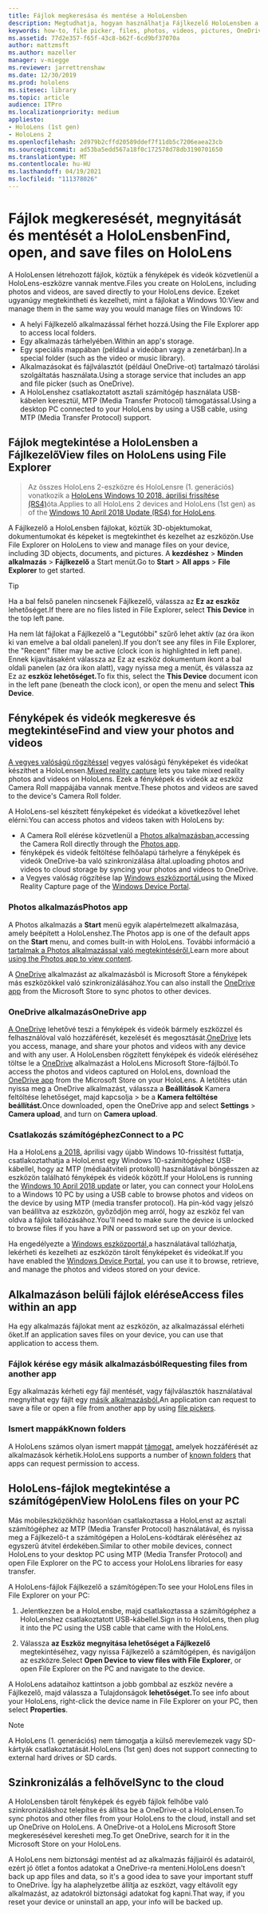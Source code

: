 ```yaml
---
title: Fájlok megkeresása és mentése a HoloLensben
description: Megtudhatja, hogyan használhatja Fájlkezelő HoloLensben a fájlok megnyitásához, megtekintéséhez és kezeléséhez a vegyes valóságú eszközön.
keywords: how-to, file picker, files, photos, videos, pictures, OneDrive, storage, file explorer, hololens
ms.assetid: 77d2e357-f65f-43c8-b62f-6cd9bf37070a
author: mattzmsft
ms.author: mazeller
manager: v-miegge
ms.reviewer: jarrettrenshaw
ms.date: 12/30/2019
ms.prod: hololens
ms.sitesec: library
ms.topic: article
audience: ITPro
ms.localizationpriority: medium
appliesto:
- HoloLens (1st gen)
- HoloLens 2
ms.openlocfilehash: 2d979b2cffd20589ddef7f11db5c7206eaea23cb
ms.sourcegitcommit: ad53ba5edd567a18f0c172578d78db3190701650
ms.translationtype: MT
ms.contentlocale: hu-HU
ms.lasthandoff: 04/19/2021
ms.locfileid: "111378026"
---
```

# <a name="find-open-and-save-files-on-hololens"></a><span data-ttu-id="ecfd0-104">Fájlok megkeresését, megnyitását és mentését a HoloLensben</span><span class="sxs-lookup"><span data-stu-id="ecfd0-104">Find, open, and save files on HoloLens</span></span>

<span data-ttu-id="ecfd0-105">A HoloLensen létrehozott fájlok, köztük a fényképek és videók közvetlenül a HoloLens-eszközre vannak mentve.</span><span class="sxs-lookup"><span data-stu-id="ecfd0-105">Files you create on HoloLens, including photos and videos, are saved directly to your HoloLens device.</span></span> <span data-ttu-id="ecfd0-106">Ezeket ugyanúgy megtekintheti és kezelheti, mint a fájlokat a Windows 10:</span><span class="sxs-lookup"><span data-stu-id="ecfd0-106">View and manage them in the same way you would manage files on Windows 10:</span></span>

- <span data-ttu-id="ecfd0-107">A helyi Fájlkezelő alkalmazással férhet hozzá.</span><span class="sxs-lookup"><span data-stu-id="ecfd0-107">Using the File Explorer app to access local folders.</span></span>
- <span data-ttu-id="ecfd0-108">Egy alkalmazás tárhelyében.</span><span class="sxs-lookup"><span data-stu-id="ecfd0-108">Within an app's storage.</span></span>
- <span data-ttu-id="ecfd0-109">Egy speciális mappában (például a videóban vagy a zenetárban).</span><span class="sxs-lookup"><span data-stu-id="ecfd0-109">In a special folder (such as the video or music library).</span></span>
- <span data-ttu-id="ecfd0-110">Alkalmazásokat és fájlválasztót (például OneDrive-ot) tartalmazó tárolási szolgáltatás használata.</span><span class="sxs-lookup"><span data-stu-id="ecfd0-110">Using a storage service that includes an app and file picker (such as OneDrive).</span></span>
- <span data-ttu-id="ecfd0-111">A HoloLenshez csatlakoztatott asztali számítógép használata USB-kábelen keresztül, MTP (Media Transfer Protocol) támogatással.</span><span class="sxs-lookup"><span data-stu-id="ecfd0-111">Using a desktop PC connected to your HoloLens by using a USB cable, using MTP (Media Transfer Protocol) support.</span></span>

## <a name="view-files-on-hololens-using-file-explorer"></a><span data-ttu-id="ecfd0-112">Fájlok megtekintése a HoloLensben a Fájlkezelő</span><span class="sxs-lookup"><span data-stu-id="ecfd0-112">View files on HoloLens using File Explorer</span></span>

> <span data-ttu-id="ecfd0-113">Az összes HoloLens 2-eszközre és HoloLensre (1. generációs) vonatkozik a [HoloLens Windows 10 2018. áprilisi frissítése (RS4)](https://docs.microsoft.com/windows/mixed-reality/release-notes-april-2018)óta.</span><span class="sxs-lookup"><span data-stu-id="ecfd0-113">Applies to all HoloLens 2 devices and HoloLens (1st gen) as of the [Windows 10 April 2018 Update (RS4) for HoloLens](https://docs.microsoft.com/windows/mixed-reality/release-notes-april-2018).</span></span>

<span data-ttu-id="ecfd0-114">A Fájlkezelő a HoloLensben fájlokat, köztük 3D-objektumokat, dokumentumokat és képeket is megtekinthet és kezelhet az eszközön.</span><span class="sxs-lookup"><span data-stu-id="ecfd0-114">Use File Explorer on HoloLens to view and manage files on your device, including 3D objects, documents, and pictures.</span></span> <span data-ttu-id="ecfd0-115">A **kezdéshez**   >  **Minden alkalmazás**   >  **Fájlkezelő** a Start menüt.</span><span class="sxs-lookup"><span data-stu-id="ecfd0-115">Go to **Start**  > **All apps**  > **File Explorer** to get started.</span></span>

> [!TIP]
> <span data-ttu-id="ecfd0-116">Ha a bal felső panelen nincsenek Fájlkezelő, válassza az **Ez az eszköz** lehetőséget.</span><span class="sxs-lookup"><span data-stu-id="ecfd0-116">If there are no files listed in File Explorer, select **This Device** in the top left pane.</span></span>

<span data-ttu-id="ecfd0-117">Ha nem lát fájlokat a Fájlkezelő a "Legutóbbi" szűrő lehet aktív (az óra ikon ki van emelve a bal oldali panelen).</span><span class="sxs-lookup"><span data-stu-id="ecfd0-117">If you don’t see any files in File Explorer, the "Recent" filter may be active (clock icon is highlighted in left pane).</span></span> <span data-ttu-id="ecfd0-118">Ennek kijavításaként  válassza az Ez az eszköz dokumentum ikont a bal oldali panelen (az óra ikon alatt), vagy nyissa meg a menüt, és válassza az Ez az **eszköz lehetőséget.**</span><span class="sxs-lookup"><span data-stu-id="ecfd0-118">To fix this, select the **This Device** document icon in the left pane (beneath the clock icon), or open the menu and select **This Device**.</span></span>

## <a name="find-and-view-your-photos-and-videos"></a><span data-ttu-id="ecfd0-119">Fényképek és videók megkeresve és megtekintése</span><span class="sxs-lookup"><span data-stu-id="ecfd0-119">Find and view your photos and videos</span></span>

<span data-ttu-id="ecfd0-120">[A vegyes valóságú rögzítéssel](holographic-photos-and-videos.md) vegyes valóságú fényképeket és videókat készíthet a HoloLensen.</span><span class="sxs-lookup"><span data-stu-id="ecfd0-120">[Mixed reality capture](holographic-photos-and-videos.md) lets you take mixed reality photos and videos on HoloLens.</span></span>  <span data-ttu-id="ecfd0-121">Ezek a fényképek és videók az eszköz Camera Roll mappájába vannak mentve.</span><span class="sxs-lookup"><span data-stu-id="ecfd0-121">These photos and videos are saved to the device's Camera Roll folder.</span></span>

<span data-ttu-id="ecfd0-122">A HoloLens-sel készített fényképeket és videókat a következővel lehet elérni:</span><span class="sxs-lookup"><span data-stu-id="ecfd0-122">You can access photos and videos taken with HoloLens by:</span></span>

- <span data-ttu-id="ecfd0-123">A Camera Roll elérése közvetlenül a [Photos alkalmazásban.](holographic-photos-and-videos.md)</span><span class="sxs-lookup"><span data-stu-id="ecfd0-123">accessing the Camera Roll directly through the [Photos app](holographic-photos-and-videos.md).</span></span>
- <span data-ttu-id="ecfd0-124">fényképek és videók feltöltése felhőalapú tárhelyre a fényképek és videók OneDrive-ba való szinkronizálása által.</span><span class="sxs-lookup"><span data-stu-id="ecfd0-124">uploading photos and videos to cloud storage by syncing your photos and videos to OneDrive.</span></span>
- <span data-ttu-id="ecfd0-125">a Vegyes valóság rögzítése lap [Windows eszközportál.](https://docs.microsoft.com/windows/mixed-reality/using-the-windows-device-portal#mixed-reality-capture)</span><span class="sxs-lookup"><span data-stu-id="ecfd0-125">using the Mixed Reality Capture page of the [Windows Device Portal](https://docs.microsoft.com/windows/mixed-reality/using-the-windows-device-portal#mixed-reality-capture).</span></span>

### <a name="photos-app"></a><span data-ttu-id="ecfd0-126">Photos alkalmazás</span><span class="sxs-lookup"><span data-stu-id="ecfd0-126">Photos app</span></span>

<span data-ttu-id="ecfd0-127">A Photos alkalmazás a **Start** menü egyik alapértelmezett alkalmazása, amely beépített a HoloLenshez.</span><span class="sxs-lookup"><span data-stu-id="ecfd0-127">The Photos app is one of the default apps on the **Start** menu, and comes built-in with HoloLens.</span></span> <span data-ttu-id="ecfd0-128">További információ a [tartalmak a Photos alkalmazással való megtekintéséről.](holographic-photos-and-videos.md)</span><span class="sxs-lookup"><span data-stu-id="ecfd0-128">Learn more about [using the Photos app to view content](holographic-photos-and-videos.md).</span></span>

<span data-ttu-id="ecfd0-129">A [OneDrive](https://www.microsoft.com/p/onedrive/9wzdncrfj1p3) alkalmazást az alkalmazásból is Microsoft Store a fényképek más eszközökkel való szinkronizálásához.</span><span class="sxs-lookup"><span data-stu-id="ecfd0-129">You can also install the [OneDrive app](https://www.microsoft.com/p/onedrive/9wzdncrfj1p3) from the Microsoft Store to sync photos to other devices.</span></span>

### <a name="onedrive-app"></a><span data-ttu-id="ecfd0-130">OneDrive alkalmazás</span><span class="sxs-lookup"><span data-stu-id="ecfd0-130">OneDrive app</span></span>

<span data-ttu-id="ecfd0-131">[A OneDrive](https://onedrive.live.com/) lehetővé teszi a fényképek és videók bármely eszközzel és felhasználóval való hozzáférését, kezelését és megosztását.</span><span class="sxs-lookup"><span data-stu-id="ecfd0-131">[OneDrive](https://onedrive.live.com/) lets you access, manage, and share your photos and videos with any device and with any user.</span></span> <span data-ttu-id="ecfd0-132">A HoloLensben rögzített fényképek és videók eléréséhez töltse le a [OneDrive](https://www.microsoft.com/p/onedrive/9wzdncrfj1p3) alkalmazást a HoloLens Microsoft Store-fájlból.</span><span class="sxs-lookup"><span data-stu-id="ecfd0-132">To access the photos and videos captured on HoloLens, download the [OneDrive app](https://www.microsoft.com/p/onedrive/9wzdncrfj1p3) from the Microsoft Store on your HoloLens.</span></span> <span data-ttu-id="ecfd0-133">A letöltés után nyissa meg a OneDrive alkalmazást, válassza a **Beállítások** Kamera feltöltése lehetőséget, majd kapcsolja  >  be a **Kamera feltöltése beállítást.**</span><span class="sxs-lookup"><span data-stu-id="ecfd0-133">Once downloaded, open the OneDrive app and select **Settings** > **Camera upload**, and turn on **Camera upload**.</span></span>

### <a name="connect-to-a-pc"></a><span data-ttu-id="ecfd0-134">Csatlakozás számítógéphez</span><span class="sxs-lookup"><span data-stu-id="ecfd0-134">Connect to a PC</span></span>

<span data-ttu-id="ecfd0-135">Ha a HoloLens [a 2018.](https://docs.microsoft.com/windows/mixed-reality/release-notes-april-2018) áprilisi vagy újabb Windows 10-frissítést futtatja, csatlakoztathatja a HoloLenst egy Windows 10-számítógéphez USB-kábellel, hogy az MTP (médiaátviteli protokoll) használatával böngésszen az eszközön található fényképek és videók között.</span><span class="sxs-lookup"><span data-stu-id="ecfd0-135">If your HoloLens is running the [Windows 10 April 2018 update](https://docs.microsoft.com/windows/mixed-reality/release-notes-april-2018) or later, you can connect your HoloLens to a Windows 10 PC by using a USB cable to browse photos and videos on the device by using MTP (media transfer protocol).</span></span> <span data-ttu-id="ecfd0-136">Ha pin-kód vagy jelszó van beállítva az eszközön, győződjön meg arról, hogy az eszköz fel van oldva a fájlok tallózásához.</span><span class="sxs-lookup"><span data-stu-id="ecfd0-136">You'll need to make sure the device is unlocked to browse files if you have a PIN or password set up on your device.</span></span>  

<span data-ttu-id="ecfd0-137">Ha engedélyezte a [Windows eszközportál,](https://docs.microsoft.com/windows/mixed-reality/using-the-windows-device-portal)a használatával tallózhatja, lekérheti és kezelheti az eszközön tárolt fényképeket és videókat.</span><span class="sxs-lookup"><span data-stu-id="ecfd0-137">If you have enabled the [Windows Device Portal](https://docs.microsoft.com/windows/mixed-reality/using-the-windows-device-portal), you can use it to browse, retrieve, and manage the photos and videos stored on your device.</span></span>

## <a name="access-files-within-an-app"></a><span data-ttu-id="ecfd0-138">Alkalmazáson belüli fájlok elérése</span><span class="sxs-lookup"><span data-stu-id="ecfd0-138">Access files within an app</span></span>

<span data-ttu-id="ecfd0-139">Ha egy alkalmazás fájlokat ment az eszközön, az alkalmazással elérheti őket.</span><span class="sxs-lookup"><span data-stu-id="ecfd0-139">If an application saves files on your device, you can use that application to access them.</span></span>

### <a name="requesting-files-from-another-app"></a><span data-ttu-id="ecfd0-140">Fájlok kérése egy másik alkalmazásból</span><span class="sxs-lookup"><span data-stu-id="ecfd0-140">Requesting files from another app</span></span>

<span data-ttu-id="ecfd0-141">Egy alkalmazás kérheti egy fájl mentését, vagy fájlválasztók használatával megnyithat egy fájlt egy [másik alkalmazásból.](https://docs.microsoft.com/windows/mixed-reality/app-model#file-pickers)</span><span class="sxs-lookup"><span data-stu-id="ecfd0-141">An application can request to save a file or open a file from another app by using [file pickers](https://docs.microsoft.com/windows/mixed-reality/app-model#file-pickers).</span></span>

### <a name="known-folders"></a><span data-ttu-id="ecfd0-142">Ismert mappák</span><span class="sxs-lookup"><span data-stu-id="ecfd0-142">Known folders</span></span>

<span data-ttu-id="ecfd0-143">A HoloLens számos olyan ismert mappát [támogat,](https://docs.microsoft.com/windows/mixed-reality/app-model#known-folders) amelyek hozzáférését az alkalmazások kérhetik.</span><span class="sxs-lookup"><span data-stu-id="ecfd0-143">HoloLens supports a number of [known folders](https://docs.microsoft.com/windows/mixed-reality/app-model#known-folders) that apps can request permission to access.</span></span>

## <a name="view-hololens-files-on-your-pc"></a><span data-ttu-id="ecfd0-144">HoloLens-fájlok megtekintése a számítógépen</span><span class="sxs-lookup"><span data-stu-id="ecfd0-144">View HoloLens files on your PC</span></span>

<span data-ttu-id="ecfd0-145">Más mobileszközökhöz hasonlóan csatlakoztassa a HoloLenst az asztali számítógéphez az MTP (Media Transfer Protocol) használatával, és nyissa meg a Fájlkezelő-t a számítógépen a HoloLens-kódtárak eléréséhez az egyszerű átvitel érdekében.</span><span class="sxs-lookup"><span data-stu-id="ecfd0-145">Similar to other mobile devices, connect HoloLens to your desktop PC using MTP (Media Transfer Protocol) and open File Explorer on the PC to access your HoloLens libraries for easy transfer.</span></span>

<span data-ttu-id="ecfd0-146">A HoloLens-fájlok Fájlkezelő a számítógépen:</span><span class="sxs-lookup"><span data-stu-id="ecfd0-146">To see your HoloLens files in File Explorer on your PC:</span></span>

1. <span data-ttu-id="ecfd0-147">Jelentkezzen be a HoloLensbe, majd csatlakoztassa a számítógéphez a HoloLenshez csatlakoztatott USB-kábellel.</span><span class="sxs-lookup"><span data-stu-id="ecfd0-147">Sign in to HoloLens, then plug it into the PC using the USB cable that came with the HoloLens.</span></span>

1. <span data-ttu-id="ecfd0-148">Válassza **az Eszköz megnyitása lehetőséget a Fájlkezelő** megtekintéséhez, vagy nyissa Fájlkezelő a számítógépen, és navigáljon az eszközre.</span><span class="sxs-lookup"><span data-stu-id="ecfd0-148">Select **Open Device to view files with File Explorer**, or open File Explorer on the PC and navigate to the device.</span></span>

<span data-ttu-id="ecfd0-149">A HoloLens adataihoz kattintson a jobb gombbal az eszköz nevére a Fájlkezelő, majd válassza a Tulajdonságok **lehetőséget.**</span><span class="sxs-lookup"><span data-stu-id="ecfd0-149">To see info about your HoloLens, right-click the device name in File Explorer on your PC, then select **Properties**.</span></span>

> [!NOTE]
> <span data-ttu-id="ecfd0-150">A HoloLens (1. generációs) nem támogatja a külső merevlemezek vagy SD-kártyák csatlakoztatását.</span><span class="sxs-lookup"><span data-stu-id="ecfd0-150">HoloLens (1st gen) does not support connecting to external hard drives or SD cards.</span></span>

## <a name="sync-to-the-cloud"></a><span data-ttu-id="ecfd0-151">Szinkronizálás a felhővel</span><span class="sxs-lookup"><span data-stu-id="ecfd0-151">Sync to the cloud</span></span>

<span data-ttu-id="ecfd0-152">A HoloLensben tárolt fényképek és egyéb fájlok felhőbe való szinkronizáláshoz telepítse és állítsa be a OneDrive-ot a HoloLensen.</span><span class="sxs-lookup"><span data-stu-id="ecfd0-152">To sync photos and other files from your HoloLens to the cloud, install and set up OneDrive on HoloLens.</span></span> <span data-ttu-id="ecfd0-153">A OneDrive-ot a HoloLens Microsoft Store megkeresésével keresheti meg.</span><span class="sxs-lookup"><span data-stu-id="ecfd0-153">To get OneDrive, search for it in the Microsoft Store on your HoloLens.</span></span>

<span data-ttu-id="ecfd0-154">A HoloLens nem biztonsági mentést ad az alkalmazás fájljairól és adatairól, ezért jó ötlet a fontos adatokat a OneDrive-ra menteni.</span><span class="sxs-lookup"><span data-stu-id="ecfd0-154">HoloLens doesn't back up app files and data, so it's a good idea to save your important stuff to OneDrive.</span></span> <span data-ttu-id="ecfd0-155">Így ha alaphelyzetbe állítja az eszközt, vagy eltávolít egy alkalmazást, az adatokról biztonsági adatokat fog kapni.</span><span class="sxs-lookup"><span data-stu-id="ecfd0-155">That way, if you reset your device or uninstall an app, your info will be backed up.</span></span>
